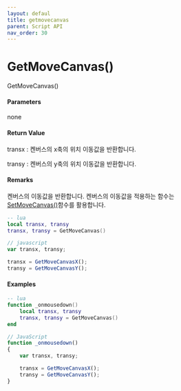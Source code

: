 ```yaml
---
layout: defaul
title: getmovecanvas
parent: Script API
nav_order: 30
---
```

# GetMoveCanvas\(\)

GetMoveCanvas\(\)

#### Parameters

none

#### Return Value

transx : 켄버스의 x축의 위치 이동값을 반환합니다.

transy : 켄버스의 y축의 위치 이동값을 반환합니다.

#### Remarks

켄버스의 이동값을 반환합니다. 켄버스의 이동값을 적용하는 함수는 [SetMoveCanvas\(\)](/ScriptAPI\SetMoveCanvas.html)함수를 활용합니다.

```lua
-- lua
local transx, transy
transx, transy = GetMoveCanvas()
```

```js
// javascript
var transx, transy;

transx = GetMoveCanvasX();
transy = GetMoveCanvasY();
```

#### 

#### Examples

```lua
-- lua
function _onmousedown()
    local transx, transy
    transx, transy = GetMoveCanvas()
end
```

```js
// JavaScript
function _onmousedown()
{    
    var transx, transy;

    transx = GetMoveCanvasX();
    transy = GetMoveCanvasY();
}
```



